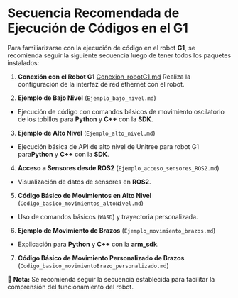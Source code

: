 # **Secuencia Recomendada de Ejecución de Códigos en el G1**

Para familiarizarse con la ejecución de código en el robot **G1**, se recomienda seguir la siguiente secuencia luego de tener todos los paquetes instalados:

1. **Conexión con el Robot G1** [Conexion_robotG1.md](ejemplos/Conexion_robotG1.md)
   Realiza la configuración de la interfaz de red ethernet con el robot.

2. **Ejemplo de Bajo Nivel** (`Ejemplo_bajo_nivel.md`)

* Ejecución de código con comandos básicos de movimiento oscilatorio de los tobillos para **Python** y **C++** con la **SDK**.

3. **Ejemplo de Alto Nivel** (`Ejemplo_alto_nivel.md`)

* Ejecución básica de API de alto nivel de Unitree para robot G1 para**Python** y **C++** con la **SDK**.

4. **Acceso a Sensores desde ROS2** (`Ejemplo_acceso_sensores_ROS2.md`)

* Visualización de datos de sensores en **ROS2**.

5. **Código Básico de Movimientos en Alto Nivel** (`Codigo_basico_movimientos_altoNivel.md`)

* Uso de comandos básicos (`WASD`) y trayectoria personalizada.

6. **Ejemplo de Movimiento de Brazos** (`Ejemplo_movimiento_brazos.md`)

* Explicación para **Python** y **C++** con la **arm\_sdk**.

7. **Código Básico de Movimiento Personalizado de Brazos** (`Codigo_basico_movimientoBrazo_personalizado.md`)

📌 **Nota:** Se recomienda seguir la secuencia establecida para facilitar la comprensión del funcionamiento del robot.

